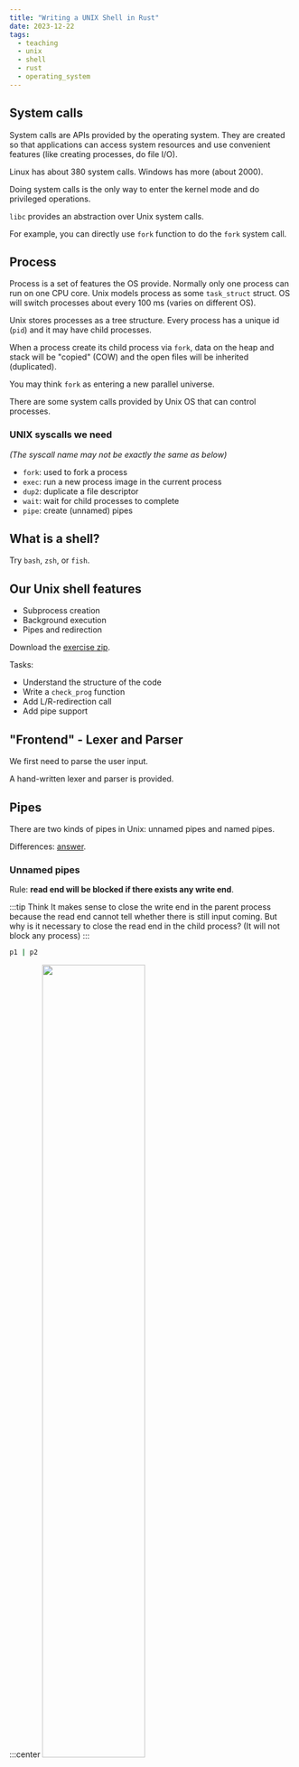 ```yaml
---
title: "Writing a UNIX Shell in Rust"
date: 2023-12-22
tags:
  - teaching
  - unix
  - shell
  - rust
  - operating_system
---
```


## System calls

System calls are APIs provided by the operating system.
They are created so that applications can access system resources and use convenient features (like creating processes, do file I/O).

Linux has about 380 system calls. Windows has more (about 2000).

Doing system calls is the only way to enter the kernel mode and do privileged operations.

`libc` provides an abstraction over Unix system calls.

For example, you can directly use `fork` function to do the `fork` system call.

## Process

Process is a set of features the OS provide. Normally only one process can run on one CPU core.
Unix models process as some `task_struct` struct. OS will switch processes about every 100 ms (varies on different OS).

Unix stores processes as a tree structure. Every process has a unique id (`pid`) and it may have child processes.

When a process create its child process via `fork`, data on the heap and stack will be "copied" (COW) and the open files will be inherited (duplicated).

You may think `fork` as entering a new parallel universe.

There are some system calls provided by Unix OS that can control processes.

### UNIX syscalls we need

*(The syscall name may not be exactly the same as below)*

- `fork`: used to fork a process
- `exec`: run a new process image in the current process
- `dup2`: duplicate a file descriptor
- `wait`: wait for child processes to complete
- `pipe`: create (unnamed) pipes

## What is a shell?

Try `bash`, `zsh`, or `fish`.

## Our Unix shell features

- Subprocess creation
- Background execution
- Pipes and redirection

Download the [exercise zip](https://github.com/linsyking/OS-Notes/releases/download/lab2/exercise.zip).

Tasks:

- Understand the structure of the code
- Write a `check_prog` function
- Add L/R-redirection call
- Add pipe support

## "Frontend" - Lexer and Parser

We first need to parse the user input.

A hand-written lexer and parser is provided.

## Pipes

There are two kinds of pipes in Unix: unnamed pipes and named pipes.

Differences: [answer](https://unix.stackexchange.com/questions/69057/what-are-the-advantages-of-using-named-pipe-over-unnamed-pipe).

### Unnamed pipes

Rule: **read end will be blocked if there exists any write end**.

:::tip Think
It makes sense to close the write end in the parent process because the read end cannot tell whether there is still input coming.
But why is it necessary to close the read end in the child process? (It will not block any process)
:::

```sh
p1 | p2
```

:::center
<img src="../lab/p2.png" style="width:60%" />
<img src="../lab/p2s.png"  style="width:70%; margin-top: 3rem" />
:::

```sh
p1 | p2 | p3
```

:::center
<img src="../lab/p3.png" style="width:80%" />
<img src="../lab/p3s.png"  style="width:85%; margin-top: 3rem" />
:::

## Final product

The source code of the project is on [my github repo](https://github.com/linsyking/OS-Notes/).
